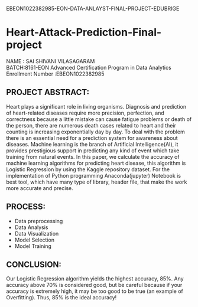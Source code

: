 EBEON1022382985-EON-DATA-ANLAYST-FINAL-PROJECT-EDUBRIGE
# Heart-Attack-Prediction-Final-project

  NAME : SAI SHIVANI VILASAGARAM     
  BATCH:8161-EON Advanced Certification Program in Data Analytics      
  Enrollment Number :EBEON1022382985
  
## PROJECT ABSTRACT:

Heart plays a significant role in living organisms. Diagnosis and prediction of heart-related diseases require more precision, perfection, and 
correctness because a little mistake can cause fatigue problems or death of the person, there are numerous death cases related to heart and
their counting is increasing exponentially day by day. To deal with the problem there is an essential need for a prediction system for 
awareness about diseases. Machine learning is the branch of Artificial Intelligence(AI), it provides prestigious support in predicting any 
kind of event which take training from natural events. In this paper, we calculate the accuracy of machine learning algorithms for predicting 
heart disease, this algorithm is Logistic Regression by using the Kaggle repository dataset. For the implementation of Python programming 
Anaconda(jupyter) Notebook is best tool, which have many type of library, header file, that make the work more accurate and precise.

## PROCESS:

- Data preprocessing
- Data Analysis
- Data Visualization
- Model Selection
- Model Training

## CONCLUSION:

Our Logistic Regression algorithm yields the highest accuracy, 85%. Any accuracy above 70% is considered good, but be careful because if your accuracy is extremely high, it may be too good to be true (an example of Overfitting). Thus, 85% is the ideal accuracy!

